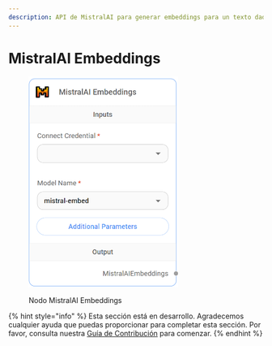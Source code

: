 ```yaml
---
description: API de MistralAI para generar embeddings para un texto dado.
---
```


# MistralAI Embeddings

<figure><img src="../../../../.gitbook/assets/image (10) (1) (1) (1).png" alt="" width="295"><figcaption><p>Nodo MistralAI Embeddings</p></figcaption></figure>

{% hint style="info" %}
Esta sección está en desarrollo. Agradecemos cualquier ayuda que puedas proporcionar para completar esta sección. Por favor, consulta nuestra [Guía de Contribución](../../../../contributing/) para comenzar.
{% endhint %}
